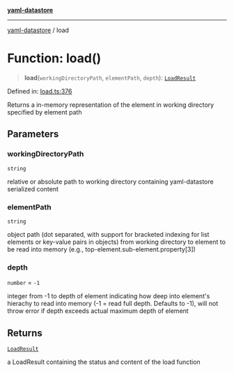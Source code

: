 [**yaml-datastore**](../README.md)

***

[yaml-datastore](../README.md) / load

# Function: load()

> **load**(`workingDirectoryPath`, `elementPath`, `depth`): [`LoadResult`](../classes/LoadResult.md)

Defined in: [load.ts:376](https://github.com/Mach30/yaml-datastore/blob/65dbd111e9866fc3c2803ef00a07ee8b23c440eb/src/load.ts#L376)

Returns a in-memory representation of the element in working directory specified by element path

## Parameters

### workingDirectoryPath

`string`

relative or absolute path to working directory containing yaml-datastore serialized content

### elementPath

`string`

object path (dot separated, with support for bracketed indexing for list elements or key-value pairs in objects) from working directory to element to be read into memory (e.g., top-element.sub-element.property[3])

### depth

`number` = `-1`

integer from -1 to depth of element indicating how deep into element's hierachy to read into memory (-1 = read full depth. Defaults to -1), will not throw error if depth exceeds actual maximum depth of element

## Returns

[`LoadResult`](../classes/LoadResult.md)

a LoadResult containing the status and content of the load function
